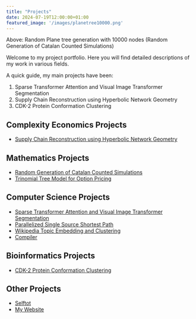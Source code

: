 ```yaml
---
title: "Projects"
date: 2024-07-19T12:00:00+01:00
featured_image: '/images/planetree10000.png'
---
```

Above: Random Plane tree generation with 10000 nodes (Random Generation of Catalan Counted Simulations)

Welcome to my project portfolio. Here you will find detailed descriptions of my work in various fields. 

A quick guide, my main projects have been:

1) Sparse Transformer Attention and Visual Image Transformer Segmentation
2) Supply Chain Reconstruction using Hyperbolic Network Geometry
3) CDK-2 Protein Conformation Clustering



## Complexity Economics Projects

- [Supply Chain Reconstruction using Hyperbolic Network Geometry](/projects/economics/supply-chain-reconstruction/)

## Mathematics Projects

- [Random Generation of Catalan Counted Simulations](/projects/mathematics/random-catalan-structures/)
- [Trinomial Tree Model for Option Pricing](/projects/mathematics/trinomial-tree-model/)

## Computer Science Projects

- [Sparse Transformer Attention and Visual Image Transformer Segmentation](/projects/computer-science/sparse-transformer-attention/)
- [Parallelized Single Source Shortest Path](/projects/computer-science/parallelized-sssp/)
- [Wikipedia Topic Embedding and Clustering](/projects/computer-science/wikipedia-topic-embedding/)
- [Compiler](/projects/computer-science/compiler/)

## Bioinformatics Projects

- [CDK-2 Protein Conformation Clustering](/projects/bioinformatics/cdk2-protein-clustering/)

## Other Projects 

- [Selftot](/projects/passion-projects/selftot/)
- [My Website](https://github.com/yao-creative/yiyaotan-site/tree/main)